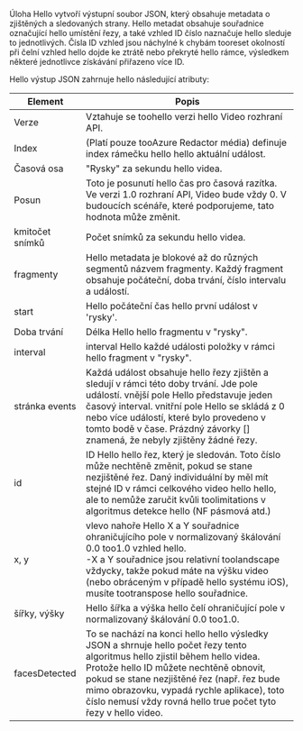 Úloha Hello vytvoří výstupní soubor JSON, který obsahuje metadata o zjištěných a sledovaných strany. Hello metadat obsahuje souřadnice označující hello umístění řezy, a také vzhled ID číslo naznačuje hello sleduje to jednotlivých. Čísla ID vzhled jsou náchylné k chybám tooreset okolností při čelní vzhled hello dojde ke ztrátě nebo překryté hello rámce, výsledkem některé jednotlivce získávání přiřazeno více ID.

Hello výstup JSON zahrnuje hello následující atributy:

| Element | Popis |
| --- | --- |
| Verze |Vztahuje se toohello verzi hello Video rozhraní API. |
| Index | (Platí pouze tooAzure Redactor média) definuje index rámečku hello hello aktuální událost. |
| Časová osa |"Rysky" za sekundu hello videa. |
| Posun |Toto je posunutí hello čas pro časová razítka. Ve verzi 1.0 rozhraní API, Video bude vždy 0. V budoucích scénáře, které podporujeme, tato hodnota může změnit. |
| kmitočet snímků |Počet snímků za sekundu hello videa. |
| fragmenty |Hello metadata je blokové až do různých segmentů názvem fragmenty. Každý fragment obsahuje počáteční, doba trvání, číslo intervalu a událostí. |
| start |Hello počáteční čas hello první událost v 'rysky'. |
| Doba trvání |Délka Hello hello fragmentu v "rysky". |
| interval |interval Hello každé události položky v rámci hello fragment v "rysky". |
| stránka events |Každá událost obsahuje hello řezy zjištěn a sledují v rámci této doby trvání. Jde pole událostí. vnější pole Hello představuje jeden časový interval. vnitřní pole Hello se skládá z 0 nebo více událostí, které bylo provedeno v tomto bodě v čase. Prázdný závorky [] znamená, že nebyly zjištěny žádné řezy. |
| id |ID Hello hello řez, který je sledován. Toto číslo může nechtěně změnit, pokud se stane nezjištěné řez. Daný individuální by měl mít stejné ID v rámci celkového video hello hello, ale to nemůže zaručit kvůli toolimitations v algoritmus detekce hello (NF pásmová atd.) |
| x, y |vlevo nahoře Hello X a Y souřadnice ohraničujícího pole v normalizovaný škálování 0.0 too1.0 vzhled hello. <br/>-X a Y souřadnice jsou relativní toolandscape vždycky, takže pokud máte na výšku video (nebo obráceným v případě hello systému iOS), musíte tootranspose hello souřadnice. |
| šířky, výšky |Hello šířka a výška hello čelí ohraničující pole v normalizovaný škálování 0.0 too1.0. |
| facesDetected |To se nachází na konci hello hello výsledky JSON a shrnuje hello počet řezy tento algoritmus hello zjistil během hello videa. Protože hello ID můžete nechtěně obnovit, pokud se stane nezjištěné řez (např. řez bude mimo obrazovku, vypadá rychle aplikace), toto číslo nemusí vždy rovná hello true počet tyto řezy v hello video. |

